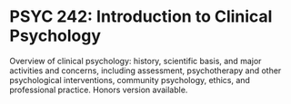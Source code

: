 # PSYC 242: Introduction to Clinical Psychology

Overview of clinical psychology: history, scientific basis, and major activities and concerns, including assessment, psychotherapy and other psychological interventions, community psychology, ethics, and professional practice. Honors version available.